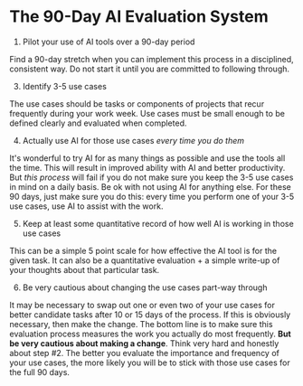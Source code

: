 # The 90-Day AI Evaluation System

1. Pilot your use of AI tools over a 90-day period

Find a 90-day stretch when you can implement this process in a disciplined, consistent way. Do not start it until you are committed to following through.

3. Identify 3-5 use cases

The use cases should be tasks or components of projects that recur frequently during your work week. Use cases must be small enough to be defined clearly and evaluated when completed.

4. Actually use AI for those use cases _every time you do them_

It's wonderful to try AI for as many things as possible and use the tools all the time. This will result in improved ability with AI and better productivity. But _this process_ will fail if you do not make sure you keep the 3-5 use cases in mind on a daily basis. Be ok with not using AI for anything else. For these 90 days, just make sure you do this: every time you perform one of your 3-5 use cases, use AI to assist with the work.

5. Keep at least some quantitative record of how well AI is working in those use cases

This can be a simple 5 point scale for how effective the AI tool is for the given task. It can also be a quantitative evaluation + a simple write-up of your thoughts about that particular task.

6. Be very cautious about changing the use cases part-way through

It may be necessary to swap out one or even two of your use cases for better candidate tasks after 10 or 15 days of the process. If this is obviously necessary, then make the change. The bottom line is to make sure this evaluation process measures the work you actually do most frequently. **But be very cautious about making a change**. Think very hard and honestly about step #2. The better you evaluate the importance and frequency of your use cases, the more likely you will be to stick with those use cases for the full 90 days.
